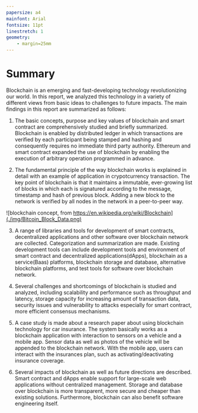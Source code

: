 ```yaml
---
papersize: a4
mainfont: Arial
fontsize: 11pt
linestretch: 1
geometry:
    - margin=25mm
---
```


# Summary

Blockchain is an emerging and fast-developing technology revolutionizing our world. In this report, we analyzed this technology in a variety of different views from basic ideas to challenges to future impacts. The main findings in this report are summarized as follows:

1. The basic concepts, purpose and key values of blockchain and smart contract are comprehensively studied and briefly summarized. Blockchain is enabled by distributed ledger in which transactions are verified by each participant being stamped and hashing and consequently requires no immediate third party authority. Ethereum and smart contract expanded the use of blockchain by enabling the execution of arbitrary operation programmed in advance. 

2. The fundamental principle of the way blockchain works is explained in detail with an example of application in crypotcurrency transaction. The key point of blockchain is that it maintains a immutable, ever-growing list of blocks in which each is signatured according to the message, timestamp and hash of previous block. Adding a new block to the network is verified by all nodes in the network in a peer-to-peer way.

![blockchain concept, from https://en.wikipedia.org/wiki/Blockchain](./img/Bitcoin_Block_Data.png)

3. A range of libraries and tools for development of smart contracts, decentralized applications and other software over blockchain network are collected. Categorization and summarization are made. Existing development tools can include development tools and environment of smart contract and decentralized applications(dApps), blockchain as a service(Baas) platforms, blockchain storage and database, alternative blockchain platforms, and test tools for software over blockchain network.

4. Several challenges and shortcomings of blockchain is studied and analyzed, including scalability and performance such as throughput and latency, storage capacity for increasing amount of transaction data, security issues and vulnerability to attacks especially for smart contract, more efficient consensus mechanisms.

5. A case study is made about a research paper about using blockchain technology for car insurance. The system basically works as a blockchain application with interaction to sensors on a vehicle and a mobile app. Sensor data as well as photos of the vehicle will be appended to the blockchain network. With the mobile app, users can interact with the insurances plan, such as activating/deactivating insurance coverage. 

6. Several impacts of blockchain as well as future directions are described. Smart contract and dApps enable support for large-scale web applications without centralized management. Storage and database over blockchain is more transparent, more secure and cheaper than existing solutions. Furthermore, blockchain can also benefit software engineering itself. 


